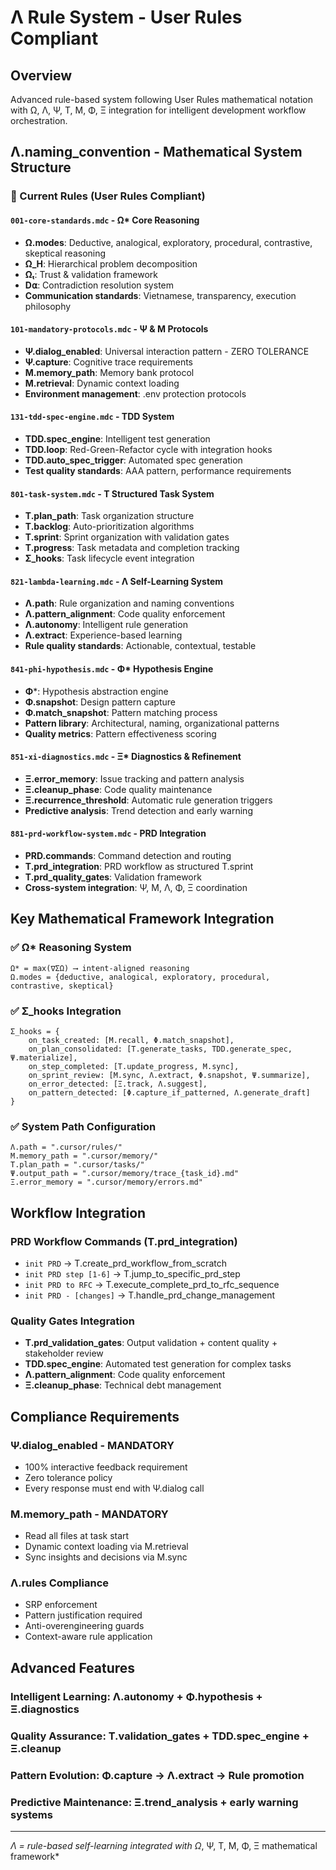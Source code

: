 # Λ Rule System - User Rules Compliant

## Overview
Advanced rule-based system following User Rules mathematical notation with Ω, Λ, Ψ, T, M, Φ, Ξ integration for intelligent development workflow orchestration.

## Λ.naming_convention - Mathematical System Structure

### 📁 Current Rules (User Rules Compliant)

#### **`001-core-standards.mdc`** - Ω* Core Reasoning
- **Ω.modes**: Deductive, analogical, exploratory, procedural, contrastive, skeptical reasoning
- **Ω_H**: Hierarchical problem decomposition 
- **Ωₜ**: Trust & validation framework
- **D⍺**: Contradiction resolution system
- **Communication standards**: Vietnamese, transparency, execution philosophy

#### **`101-mandatory-protocols.mdc`** - Ψ & M Protocols
- **Ψ.dialog_enabled**: Universal interaction pattern - ZERO TOLERANCE
- **Ψ.capture**: Cognitive trace requirements
- **M.memory_path**: Memory bank protocol  
- **M.retrieval**: Dynamic context loading
- **Environment management**: .env protection protocols

#### **`131-tdd-spec-engine.mdc`** - TDD System
- **TDD.spec_engine**: Intelligent test generation
- **TDD.loop**: Red-Green-Refactor cycle with integration hooks
- **TDD.auto_spec_trigger**: Automated spec generation
- **Test quality standards**: AAA pattern, performance requirements

#### **`801-task-system.mdc`** - T Structured Task System
- **T.plan_path**: Task organization structure
- **T.backlog**: Auto-prioritization algorithms
- **T.sprint**: Sprint organization with validation gates
- **T.progress**: Task metadata and completion tracking
- **Σ_hooks**: Task lifecycle event integration

#### **`821-lambda-learning.mdc`** - Λ Self-Learning System
- **Λ.path**: Rule organization and naming conventions
- **Λ.pattern_alignment**: Code quality enforcement
- **Λ.autonomy**: Intelligent rule generation
- **Λ.extract**: Experience-based learning
- **Rule quality standards**: Actionable, contextual, testable

#### **`841-phi-hypothesis.mdc`** - Φ* Hypothesis Engine
- **Φ***: Hypothesis abstraction engine
- **Φ.snapshot**: Design pattern capture
- **Φ.match_snapshot**: Pattern matching process
- **Pattern library**: Architectural, naming, organizational patterns
- **Quality metrics**: Pattern effectiveness scoring

#### **`851-xi-diagnostics.mdc`** - Ξ* Diagnostics & Refinement  
- **Ξ.error_memory**: Issue tracking and pattern analysis
- **Ξ.cleanup_phase**: Code quality maintenance
- **Ξ.recurrence_threshold**: Automatic rule generation triggers
- **Predictive analysis**: Trend detection and early warning

#### **`881-prd-workflow-system.mdc`** - PRD Integration
- **PRD.commands**: Command detection and routing
- **T.prd_integration**: PRD workflow as structured T.sprint
- **T.prd_quality_gates**: Validation framework
- **Cross-system integration**: Ψ, M, Λ, Φ, Ξ coordination

## Key Mathematical Framework Integration

### ✅ Ω* Reasoning System
```
Ω* = max(∇ΣΩ) ⟶ intent-aligned reasoning
Ω.modes = {deductive, analogical, exploratory, procedural, contrastive, skeptical}
```

### ✅ Σ_hooks Integration
```
Σ_hooks = {
    on_task_created: [M.recall, Φ.match_snapshot],
    on_plan_consolidated: [T.generate_tasks, TDD.generate_spec, Ψ.materialize],
    on_step_completed: [T.update_progress, M.sync],
    on_sprint_review: [M.sync, Λ.extract, Φ.snapshot, Ψ.summarize],
    on_error_detected: [Ξ.track, Λ.suggest],
    on_pattern_detected: [Φ.capture_if_patterned, Λ.generate_draft]
}
```

### ✅ System Path Configuration
```
Λ.path = ".cursor/rules/"
M.memory_path = ".cursor/memory/"  
T.plan_path = ".cursor/tasks/"
Ψ.output_path = ".cursor/memory/trace_{task_id}.md"
Ξ.error_memory = ".cursor/memory/errors.md"
```

## Workflow Integration

### **PRD Workflow Commands** (T.prd_integration)
- `init PRD` → T.create_prd_workflow_from_scratch
- `init PRD step [1-6]` → T.jump_to_specific_prd_step  
- `init PRD to RFC` → T.execute_complete_prd_to_rfc_sequence
- `init PRD - [changes]` → T.handle_prd_change_management

### **Quality Gates Integration**
- **T.prd_validation_gates**: Output validation + content quality + stakeholder review
- **TDD.spec_engine**: Automated test generation for complex tasks
- **Λ.pattern_alignment**: Code quality enforcement
- **Ξ.cleanup_phase**: Technical debt management

## Compliance Requirements

### **Ψ.dialog_enabled - MANDATORY**
- 100% interactive feedback requirement
- Zero tolerance policy
- Every response must end with Ψ.dialog call

### **M.memory_path - MANDATORY**  
- Read all files at task start
- Dynamic context loading via M.retrieval
- Sync insights and decisions via M.sync

### **Λ.rules Compliance**
- SRP enforcement
- Pattern justification required
- Anti-overengineering guards
- Context-aware rule application

## Advanced Features

### **Intelligent Learning**: Λ.autonomy + Φ.hypothesis + Ξ.diagnostics
### **Quality Assurance**: T.validation_gates + TDD.spec_engine + Ξ.cleanup
### **Pattern Evolution**: Φ.capture → Λ.extract → Rule promotion
### **Predictive Maintenance**: Ξ.trend_analysis + early warning systems

---
*Λ = rule-based self-learning integrated with Ω*, Ψ, T, M, Φ, Ξ mathematical framework* 
